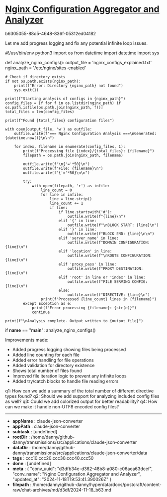 # [Nginx Configuration Aggregator and Analyzer](https://claude.ai/chat/d3dfb34e-d362-48b8-a080-c06aea63dcef)

b6305055-88d5-4648-836f-05312ed04182

 Let me add progress logging and fix any potential infinite loop issues.

<antArtifact identifier="nginx-config-analyzer" type="application/vnd.ant.code" language="python" title="Nginx Config Analyzer with Progress Logging">
#!/usr/bin/env python3
import os
from datetime import datetime
import sys

def analyze_nginx_configs():
    output_file = 'nginx_configs_explained.txt'
    nginx_path = '/etc/nginx/sites-enabled'
    
    # Check if directory exists
    if not os.path.exists(nginx_path):
        print(f"Error: Directory {nginx_path} not found")
        sys.exit(1)
    
    print(f"Starting analysis of configs in {nginx_path}")
    config_files = [f for f in os.listdir(nginx_path) if os.path.isfile(os.path.join(nginx_path, f))]
    total_files = len(config_files)
    
    print(f"Found {total_files} configuration files")
    
    with open(output_file, 'w') as outfile:
        outfile.write(f"=== Nginx Configuration Analysis ===\nGenerated: {datetime.now()}\n\n")
        
        for index, filename in enumerate(config_files, 1):
            print(f"Processing file {index}/{total_files}: {filename}")
            filepath = os.path.join(nginx_path, filename)
            
            outfile.write(f"\n{'='*50}\n")
            outfile.write(f"File: {filename}\n")
            outfile.write(f"{'='*50}\n\n")
            
            try:
                with open(filepath, 'r') as infile:
                    line_count = 0
                    for line in infile:
                        line = line.strip()
                        line_count += 1
                        if line:
                            if line.startswith('#'):
                                outfile.write(f"{line}\n")
                            elif '{' in line:
                                outfile.write(f"\nBLOCK START: {line}\n")
                            elif '}' in line:
                                outfile.write(f"BLOCK END: {line}\n\n")
                            elif 'server_name' in line:
                                outfile.write(f"DOMAIN CONFIGURATION: {line}\n")
                            elif 'location' in line:
                                outfile.write(f"\nROUTE CONFIGURATION: {line}\n")
                            elif 'proxy_pass' in line:
                                outfile.write(f"PROXY DESTINATION: {line}\n")
                            elif 'root' in line or 'index' in line:
                                outfile.write(f"FILE SERVING CONFIG: {line}\n")
                            else:
                                outfile.write(f"DIRECTIVE: {line}\n")
                    print(f"Processed {line_count} lines in {filename}")
            except Exception as e:
                print(f"Error processing {filename}: {str(e)}")
                continue
    
    print(f"\nAnalysis complete. Output written to {output_file}")

if __name__ == "__main__":
    analyze_nginx_configs()
</antArtifact>

Improvements made:
- Added progress logging showing files being processed
- Added line counting for each file
- Added error handling for file operations
- Added validation for directory existence
- Shows total number of files found
- Improved file iteration logic to prevent any infinite loops
- Added try/catch blocks to handle file reading errors

q1: How can we add a summary of the total number of different directive types found?
q2: Should we add support for analyzing included config files as well?
q3: Could we add colorized output for better readability?
q4: How can we make it handle non-UTF8 encoded config files?

---

* **appName** : claude-json-converter
* **appPath** : claude-json-converter
* **subtask** : [undefined]
* **rootDir** : /home/danny/github-danny/transmissions/src/applications/claude-json-converter
* **dataDir** : /home/danny/github-danny/transmissions/src/applications/claude-json-converter/data
* **tags** : ccc10.ccc20.ccc30.ccc40.ccc50
* **done** : [undefined]
* **meta** : {
  "conv_uuid": "d3dfb34e-d362-48b8-a080-c06aea63dcef",
  "conv_name": "Nginx Configuration Aggregator and Analyzer",
  "updated_at": "2024-11-18T19:53:41.390026Z"
}
* **filepath** : /home/danny/github-danny/hyperdata/docs/postcraft/content-raw/chat-archives/md/d3df/2024-11-18_b63.md